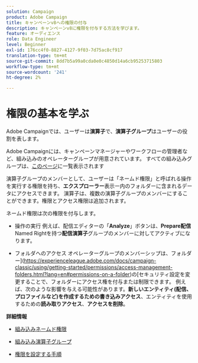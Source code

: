 ```yaml
---
solution: Campaign
product: Adobe Campaign
title: キャンペーンv8への権限の付与
description: キャンペーンv8に権限を付与する方法を学びます。
feature: オーディエンス
role: Data Engineer
level: Beginner
exl-id: 176cc4f0-8827-4127-9f03-7d75ac8cf917
translation-type: tm+mt
source-git-commit: 8dd7b5a99a0cda0e0c4850d14a6cb95253715803
workflow-type: tm+mt
source-wordcount: '241'
ht-degree: 2%

---
```


# 権限の基本を学ぶ

Adobe Campaignでは、ユーザーは&#x200B;**演算子**&#x200B;で、**演算子グループ**&#x200B;はユーザーの役割を表します。

Adobe Campaignには、キャンペーンマネージャーやワークフローの管理者など、組み込みのオペレーターグループが用意されています。 すべての組み込みグループは、[このページ](https://experienceleague.adobe.com/docs/campaign-classic/using/getting-started/permissions/access-management-groups.html?lang=en#default-groups)に一覧表示されます

演算子グループのメンバーとして、ユーザーは「ネームド権限」と呼ばれる操作を実行する権限を持ち、**エクスプローラー**&#x200B;表示ー内のフォルダーに含まれるデータにアクセスできます。 演算子は、複数の演算子グループのメンバーにすることができます。権限とアクセス権限は追加されます。

ネームド権限は次の権限を付与します。

* 操作の実行
例えば、配信エディターの「**Analyze**」ボタンは、**Prepare配信** Named Rightを持つ&#x200B;**配信演算子**&#x200B;グループのメンバーに対してアクティブになります。

* フォルダへのアクセス
オペレーターグループのメンバーシップは、フォルダー](https://experienceleague.adobe.com/docs/campaign-classic/using/getting-started/permissions/access-management-folders.html?lang=en#permissions-on-a-folder)の[セキュリティ設定を変更することで、フォルダーにアクセス権を付与または制限できます。 例えば、次のような影響を与える可能性があります。**新しいエンティティ(配信、プロファイルなど)を作成するための書き込みアクセス**、エンティティを使用するための&#x200B;**読み取りアクセス**、**アクセスを削除**。

**詳細情報**

* [組み込みネームド権限](https://experienceleague.adobe.com/docs/campaign-classic/using/getting-started/permissions/access-management-named-rights.html)

* [組み込み演算子グループ](https://experienceleague.adobe.com/docs/campaign-classic/using/getting-started/permissions/access-management-groups.html?lang=en#default-groups)

* [権限を設定する手順](https://experienceleague.adobe.com/docs/campaign-classic/using/getting-started/permissions/access-management.html)
